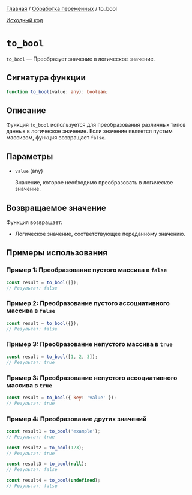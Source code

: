 [Главная](../../README.md) / [Обработка переменных](../variables.md) / to_bool

[Исходный код](../../src/variables/to_bool.mjs)

# `to_bool`

`to_bool` &mdash; Преобразует значение в логическое значение.

## Сигнатура функции

```ts
function to_bool(value: any): boolean;
```

## Описание

Функция `to_bool` используется для преобразования различных типов данных в логическое значение. Если
значение является пустым массивом, функция возвращает `false`.

## Параметры

-   `value` (any)

    Значение, которое необходимо преобразовать в логическое значение.

## Возвращаемое значение

Функция возвращает:

-   Логическое значение, соответствующее переданному значению.

## Примеры использования

### Пример 1: Преобразование пустого массива в `false`

```js
const result = to_bool([]);
// Результат: false
```

### Пример 2: Преобразование пустого ассоциативного массива в `false`

```js
const result = to_bool({});
// Результат: false
```

### Пример 3: Преобразование непустого массива в `true`

```js
const result = to_bool([1, 2, 3]);
// Результат: true
```

### Пример 3: Преобразование непустого ассоциативного массива в `true`

```js
const result = to_bool({ key: 'value' });
// Результат: true
```

### Пример 4: Преобразование других значений

```js
const result1 = to_bool('example');
// Результат: true

const result2 = to_bool(123);
// Результат: true

const result3 = to_bool(null);
// Результат: false

const result4 = to_bool(undefined);
// Результат: false
```

